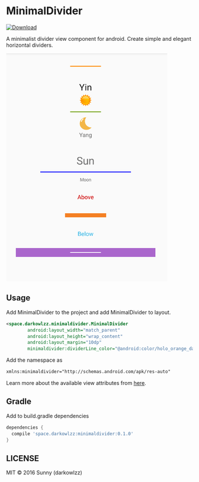 # MinimalDivider

[![Download](https://api.bintray.com/packages/darkowlzz/maven/MinimalDivider/images/download.svg) ](https://bintray.com/darkowlzz/maven/MinimalDivider/_latestVersion)

A minimalist divider view component for android. Create simple and elegant horizontal dividers.

![Demo](/images/demo_screenshot.png)

## Usage

Add MinimalDivider to the project and add MinimalDivider to layout.

```xml
<space.darkowlzz.minimaldivider.MinimalDivider
        android:layout_width="match_parent"
        android:layout_height="wrap_content"
        android:layout_margin="10dp"
        minimaldivider:dividerLine_color="@android:color/holo_orange_dark"/>
```

Add the namespace as
```xml
xmlns:minimaldivider="http://schemas.android.com/apk/res-auto"
```

Learn more about the available view attributes from [here](https://github.com/darkowlzz/MinimalDivider/blob/master/minimaldivider/src/main/res/values/attrs.xml).


## Gradle

Add to build.gradle dependencies

```groovy
dependencies {
  compile 'space.darkowlzz:minimaldivider:0.1.0'
}
```

## LICENSE

MIT &copy; 2016 Sunny (darkowlzz)
